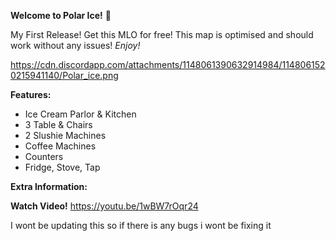  **Welcome to Polar Ice!** :icecream: 
 
My First Release!
Get this MLO for free!
This map is optimised and should work without any issues!
*Enjoy!* 


https://cdn.discordapp.com/attachments/1148061390632914984/1148061520215941140/Polar_ice.png


**Features:**
* Ice Cream Parlor & Kitchen
* 3 Table & Chairs
* 2 Slushie Machines
* Coffee Machines
* Counters
* Fridge, Stove, Tap

**Extra Information:**

**Watch Video!**
https://youtu.be/1wBW7rOqr24

I wont be updating this so if there is any bugs i wont be fixing it
